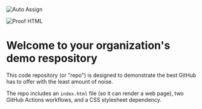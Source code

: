 ![Auto Assign](https://github.com/bitcoin-ordinals/demo-repository/actions/workflows/auto-assign.yml/badge.svg)

![Proof HTML](https://github.com/bitcoin-ordinals/demo-repository/actions/workflows/proof-html.yml/badge.svg)

# Welcome to your organization's demo respository
This code repository (or "repo") is designed to demonstrate the best GitHub has to offer with the least amount of noise.

The repo includes an `index.html` file (so it can render a web page), two GitHub Actions workflows, and a CSS stylesheet dependency.
